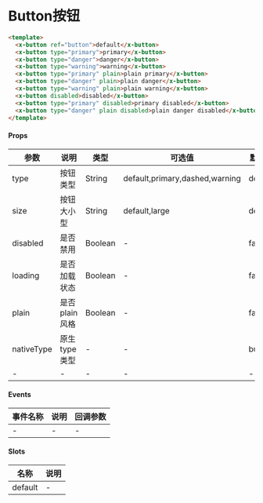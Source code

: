 # Button按钮

```html
<template>
  <x-button ref="button">default</x-button>
  <x-button type="primary">primary</x-button>
  <x-button type="danger">danger</x-button>
  <x-button type="warning">warning</x-button>
  <x-button type="primary" plain>plain primary</x-button>
  <x-button type="danger" plain>plain danger</x-button>
  <x-button type="warning" plain>plain warning</x-button>
  <x-button disabled>disabled</x-button>
  <x-button type="primary" disabled>primary disabled</x-button>
  <x-button type="danger" plain disabled>plain danger disabled</x-button>
</template>
```

#### Props
| 参数      | 说明    | 类型      | 可选值       | 默认值   |
|---------- |-------- |---------- |------------- |--------- |
| type     | 按钮类型   | String  |   default,primary,dashed,warning       |    default    |
| size     | 按钮大小型   | String  |   default,large       |    default    |
| disabled     | 是否禁用   | Boolean  |   -       |    false    |
| loading     | 是否加载状态   | Boolean  |   -       |    false    |
| plain     | 是否plain风格   | Boolean  |   -       |    false    |
| nativeType     | 原生type类型   | -  |   -       |    button    |
| -     | -   | -  |   -       |    -    |

#### Events
| 事件名称 | 说明 | 回调参数 |
|---------|--------|---------|
| - | - | - |

#### Slots
| 名称 | 说明 | 
|---------|--------|
| default | - |